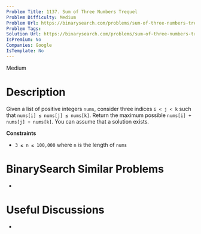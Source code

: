 ```yaml
---
Problem Title: 1137. Sum of Three Numbers Trequel
Problem Difficulty: Medium
Problem Url: https://binarysearch.com/problems/sum-of-three-numbers-trequel/
Problem Tags: 
Solution Url: https://binarysearch.com/problems/sum-of-three-numbers-trequel/solutions/
IsPremium: No
Companies: Google
IsTemplate: No
---
```


<span style="color: ;">Medium</span>

# Description

Given a list of positive integers `nums`, consider three indices `i < j < k` such that `nums[i] ≤ nums[j] ≤ nums[k]`. Return the maximum possible `nums[i] + nums[j] + nums[k]`. You can assume that a solution exists.

**Constraints**
- `3 ≤ n ≤ 100,000` where `n` is the length of `nums`

# BinarySearch Similar Problems

- []()

# Useful Discussions

- []()
